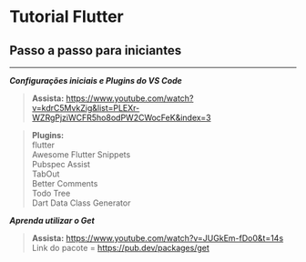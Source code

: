 # Tutorial Flutter
## Passo a passo para iniciantes  
---  
***Configurações iniciais e Plugins do VS Code***  
> **Assista:** https://www.youtube.com/watch?v=kdrC5MvkZig&list=PLEXr-WZRgPjziWCFR5ho8odPW2CWocFeK&index=3  

> **Plugins:**  
> flutter  
> Awesome Flutter Snippets  
> Pubspec Assist  
> TabOut  
> Better Comments  
> Todo Tree  
> Dart Data Class Generator  

***Aprenda utilizar o Get***  
> **Assista:** https://www.youtube.com/watch?v=JUGkEm-fDo0&t=14s  
> Link do pacote = https://pub.dev/packages/get  

